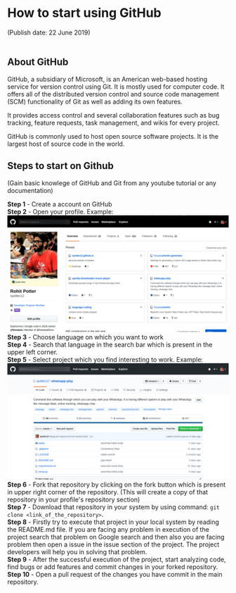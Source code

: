 # How to start using GitHub
(Publish date: 22 June 2019)<br><br>

## About GitHub
GitHub, a subsidiary of Microsoft, is an American web-based hosting service for version control using Git. It is mostly used for computer code. It offers all of the distributed version control and source code management (SCM) functionality of Git as well as adding its own features.

It provides access control and several collaboration features such as bug tracking, feature requests, task management, and wikis for every project.

GitHub is commonly used to host open source software projects. It is the largest host of source code in the world.

## Steps to start on Github
(Gain basic knowlege of GitHub and Git from any youtube tutorial or any documentation)

**Step 1** - Create a account on GitHub<br>
**Step 2** - Open your profile. Example: <br> ![image](images/profile.png)<br>
**Step 3** - Choose language on which you want to work<br>
**Step 4** - Search that language in the search bar which is present in the upper left corner.<br>
**Step 5** - Select project which you find interesting to work. Example: <br>![image](images/project.png)<br>
**Step 6** - Fork that repository by clicking on the fork button which is present in upper right corner of the repository. (This will create a copy of that repository in your profile's repository section)<br>
**Step 7** - Download that repository in your system by using command: `git clone <link_of_the_repository>`.<br>
**Step 8** - Firstly try to execute that project in your local system by reading the README.md file. If you are facing any problem in execution of the project search that problem on Google search and then also you are facing problem then open a issue in the issue section of the project. The project developers will help you in solving that problem.<br>
**Step 9** - After the successful execution of the project, start analyzing code, find bugs or add features and commit changes in your forked repository.<br>
**Step 10** - Open a pull request of the changes you have commit in the main repository.<br>




